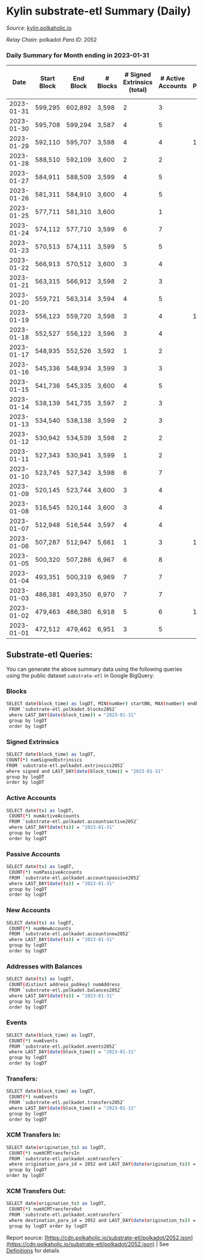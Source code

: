 # Kylin substrate-etl Summary (Daily)

_Source_: [kylin.polkaholic.io](https://kylin.polkaholic.io)

*Relay Chain*: polkadot
*Para ID*: 2052



### Daily Summary for Month ending in 2023-01-31


| Date | Start Block | End Block | # Blocks | # Signed Extrinsics (total) | # Active Accounts | # Passive | # New | # Addresses with Balances | # Events | # Transfers | # XCM Transfers In | # XCM Transfers Out | Issues | 
| ---- | ----------- | --------- | -------- | --------------------------- | ----------------- | --------- | ----- | ------------------------- | -------- | ----------- | ------------------ | ------------------- | ------ |
| 2023-01-31 | 599,295 | 602,892 | 3,598 | 2 | 3 |  |  | 1,108 | 7,204 |   |   |   |  |
| 2023-01-30 | 595,708 | 599,294 | 3,587 | 4 | 5 |  |  | 1,108 | 7,188 |   |   |   |  |
| 2023-01-29 | 592,110 | 595,707 | 3,598 | 4 | 4 | 1 | 1 | 1,108 | 7,212 | 2  |   |   |  |
| 2023-01-28 | 588,510 | 592,109 | 3,600 | 2 | 2 |  |  | 1,107 | 7,208 |   |   |   |  |
| 2023-01-27 | 584,911 | 588,509 | 3,599 | 4 | 5 |  |  | 1,107 | 7,212 |   |   |   |  |
| 2023-01-26 | 581,311 | 584,910 | 3,600 | 4 | 5 |  |  | 1,107 | 7,214 |   |   |   |  |
| 2023-01-25 | 577,711 | 581,310 | 3,600 |  | 1 |  |  | 1,107 | 7,202 |   |   |   |  |
| 2023-01-24 | 574,112 | 577,710 | 3,599 | 6 | 7 |  |  | 1,107 | 7,218 |   |   |   |  |
| 2023-01-23 | 570,513 | 574,111 | 3,599 | 5 | 5 |  |  | 1,107 | 7,215 |   |   |   |  |
| 2023-01-22 | 566,913 | 570,512 | 3,600 | 3 | 4 |  |  | 1,107 | 7,211 |   |   |   |  |
| 2023-01-21 | 563,315 | 566,912 | 3,598 | 2 | 3 |  |  | 1,107 | 7,204 |   |   |   |  |
| 2023-01-20 | 559,721 | 563,314 | 3,594 | 4 | 5 |  |  | 1,107 | 7,202 |   |   |   |  |
| 2023-01-19 | 556,123 | 559,720 | 3,598 | 3 | 4 | 1 | 1 | 1,107 | 7,209 | 1  |   |   |  |
| 2023-01-18 | 552,527 | 556,122 | 3,596 | 3 | 4 |  |  | 1,106 | 7,203 |   |   |   |  |
| 2023-01-17 | 548,935 | 552,526 | 3,592 | 1 | 2 |  |  | 1,106 | 7,189 |   |   |   |  |
| 2023-01-16 | 545,336 | 548,934 | 3,599 | 3 | 3 |  |  | 1,106 | 7,208 |   |   |   |  |
| 2023-01-15 | 541,736 | 545,335 | 3,600 | 4 | 5 |  |  | 1,106 | 7,214 |   |   |   |  |
| 2023-01-14 | 538,139 | 541,735 | 3,597 | 2 | 3 |  |  | 1,106 | 7,202 |   |   |   |  |
| 2023-01-13 | 534,540 | 538,138 | 3,599 | 2 | 3 |  |  | 1,106 | 7,206 |   |   |   |  |
| 2023-01-12 | 530,942 | 534,539 | 3,598 | 2 | 2 |  |  | 1,106 | 7,204 |   |   |   |  |
| 2023-01-11 | 527,343 | 530,941 | 3,599 | 1 | 2 |  |  | 1,106 | 7,203 |   |   |   |  |
| 2023-01-10 | 523,745 | 527,342 | 3,598 | 6 | 7 |  |  | 1,106 | 7,216 |   |   |   |  |
| 2023-01-09 | 520,145 | 523,744 | 3,600 | 3 | 4 |  |  | 1,106 | 7,210 |   |   |   |  |
| 2023-01-08 | 516,545 | 520,144 | 3,600 | 3 | 4 |  |  | 1,106 | 7,211 |   |   |   |  |
| 2023-01-07 | 512,948 | 516,544 | 3,597 | 4 | 4 |  |  | 1,106 | 7,208 |   |   |   |  |
| 2023-01-06 | 507,287 | 512,947 | 5,661 | 1 | 3 | 1 |  | 1,106 | 11,328 | 1  |   |   |  |
| 2023-01-05 | 500,320 | 507,286 | 6,967 | 6 | 8 |  |  | 1,106 | 13,956 |   |   |   |  |
| 2023-01-04 | 493,351 | 500,319 | 6,969 | 7 | 7 |  |  | 1,106 | 13,961 |   |   |   |  |
| 2023-01-03 | 486,381 | 493,350 | 6,970 | 7 | 7 |  |  | 1,106 | 13,965 |   |   |   |  |
| 2023-01-02 | 479,463 | 486,380 | 6,918 | 5 | 6 | 1 |  | 1,106 | 13,854 | 1  |   |   |  |
| 2023-01-01 | 472,512 | 479,462 | 6,951 | 3 | 5 |  |  | 1,106 | 13,914 |   |   |   |  |

## Substrate-etl Queries:
You can generate the above summary data using the following queries using the public dataset `substrate-etl` in Google BigQuery:

### Blocks
```bash
SELECT date(block_time) as logDT, MIN(number) startBN, MAX(number) endBN, COUNT(*) numBlocks 
 FROM `substrate-etl.polkadot.blocks2052`  
 where LAST_DAY(date(block_time)) = "2023-01-31" 
 group by logDT 
 order by logDT
```

### Signed Extrinsics
```bash
SELECT date(block_time) as logDT, 
COUNT(*) numSignedExtrinsics 
FROM `substrate-etl.polkadot.extrinsics2052`  
where signed and LAST_DAY(date(block_time)) = "2023-01-31" 
group by logDT 
order by logDT
```

### Active Accounts
```bash
SELECT date(ts) as logDT, 
 COUNT(*) numActiveAccounts 
 FROM `substrate-etl.polkadot.accountsactive2052` 
 where LAST_DAY(date(ts)) = "2023-01-31" 
 group by logDT 
 order by logDT
```

### Passive Accounts
```bash
SELECT date(ts) as logDT, 
 COUNT(*) numPassiveAccounts 
 FROM `substrate-etl.polkadot.accountspassive2052` 
 where LAST_DAY(date(ts)) = "2023-01-31" 
 group by logDT 
 order by logDT
```

### New Accounts
```bash
SELECT date(ts) as logDT, 
 COUNT(*) numNewAccounts 
 FROM `substrate-etl.polkadot.accountsnew2052` 
 where LAST_DAY(date(ts)) = "2023-01-31" 
 group by logDT
 order by logDT
```

### Addresses with Balances
```bash
SELECT date(ts) as logDT,
 COUNT(distinct address_pubkey) numAddress 
 FROM `substrate-etl.polkadot.balances2052` 
 where LAST_DAY(date(ts)) = "2023-01-31" 
 group by logDT 
 order by logDT
```

### Events
```bash
SELECT date(block_time) as logDT, 
 COUNT(*) numEvents 
 FROM `substrate-etl.polkadot.events2052` 
 where LAST_DAY(date(block_time)) = "2023-01-31" 
 group by logDT 
 order by logDT
```

### Transfers:
```bash
SELECT date(block_time) as logDT, 
 COUNT(*) numEvents 
 FROM `substrate-etl.polkadot.transfers2052` 
 where LAST_DAY(date(block_time)) = "2023-01-31" 
 group by logDT 
 order by logDT
```

### XCM Transfers In:
```bash
SELECT date(origination_ts) as logDT, 
 COUNT(*) numXCMTransfersIn 
 FROM `substrate-etl.polkadot.xcmtransfers` 
 where origination_para_id = 2052 and LAST_DAY(date(origination_ts)) = "2023-01-31" 
 group by logDT 
order by logDT
```

### XCM Transfers Out:
```bash
SELECT date(origination_ts) as logDT, 
 COUNT(*) numXCMTransfersOut 
 FROM `substrate-etl.polkadot.xcmtransfers` 
 where destination_para_id = 2052 and LAST_DAY(date(origination_ts)) = "2023-01-31" 
 group by logDT order by logDT
```


Report source: [https://cdn.polkaholic.io/substrate-etl/polkadot/2052.json](https://cdn.polkaholic.io/substrate-etl/polkadot/2052.json) | See [Definitions](/DEFINITIONS.md) for details
